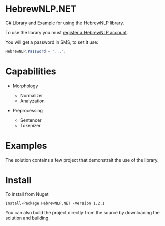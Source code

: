 # HebrewNLP.NET
C# Library and Example for using the HebrewNLP library.

To use the library you must [register a HebrewNLP account](http:\\hebrew-nlp.co.il\registration).

You will get a password in SMS, to set it use:
```cs
HebrewNLP.Password = "...";
```

# Capabilities 
- Morphology
	- Normalizer
	- Analyzation

- Preprocessing
	- Sentencer
	- Tokenizer

# Examples

The solution contains a few project that demonstrait the use of the library.

# Install

To install from Nuget
```
Install-Package HebrewNLP.NET -Version 1.2.1
```

You can also build the project directly from the source by downloading the solution and building.